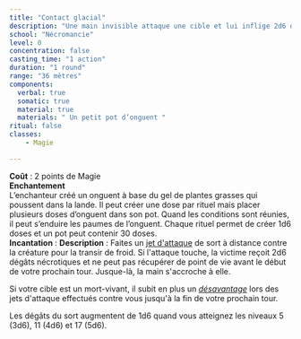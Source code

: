 ```yaml
---
title: "Contact glacial"
description: "Une main invisible attaque une cible et lui inflige 2d6 dégâts nécrotiques."
school: "Nécromancie"
level: 0
concentration: false
casting_time: "1 action"
duration: "1 round"
range: "36 mètres"
components:
  verbal: true
  somatic: true
  material: true
  materials: " Un petit pot d’onguent "
ritual: false
classes:
    - Magie

---
```

**Coût** : 2 points de Magie  
**Enchantement**  
L’enchanteur créé un onguent à base du gel de plantes grasses qui poussent dans la lande. Il peut créer une dose par rituel mais placer plusieurs doses d’onguent dans son pot. Quand les conditions sont réunies, il peut s’enduire les paumes de l’onguent. Chaque rituel permet de créer 1d6 doses et un pot peut contenir 30 doses.  
**Incantation** : 
**Description** : Faites un [jet d'attaque](/combattre/#jets-d-attaque) de sort à distance contre la créature pour la transir de froid. Si l'attaque touche, la victime reçoit 2d6 dégâts nécrotiques et ne peut pas récupérer de point de vie avant le début de votre prochain tour. Jusque-là, la main s'accroche à elle.

Si votre cible est un mort-vivant, il subit en plus un [_désavantage_](/utiliser-les-caracteristiques/#avantage-et-desavantage) lors des jets d'attaque effectués contre vous jusqu'à la fin de votre prochain tour.

Les dégâts du sort augmentent de 1d6 quand vous atteignez les niveaux 5 (3d6), 11 (4d6) et 17 (5d6).

